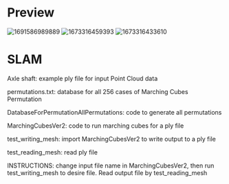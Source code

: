 # Preview
![1691586989889](https://github.com/phamm25/SLAM/assets/122081592/cfd6b433-b759-46f5-b6cd-0cc37f4acac2)
![1673316459393](https://github.com/phamm25/SLAM/assets/122081592/735d5b4c-b235-4c8e-a6de-25eece691bae)
![1673316433610](https://github.com/phamm25/SLAM/assets/122081592/0d63e5b6-d10b-4db2-8d38-45a111c4cb83)


# SLAM
Axle shaft: example ply file for input Point Cloud data

permutations.txt: database for all 256 cases of Marching Cubes Permutation

DatabaseForPermutationAllPermutations: code to generate all permutations

MarchingCubesVer2: code to run marching cubes for a ply file

test_writing_mesh: import MarchingCubesVer2 to write output to a ply file

test_reading_mesh: read ply file

INSTRUCTIONS: change input file name in MarchingCubesVer2, then run test_writing_mesh to desire file. Read output file by test_reading_mesh 
